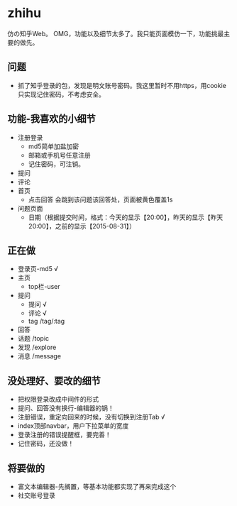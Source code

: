 # zhihu
仿の知乎Web。
OMG，功能以及细节太多了。我只能页面模仿一下，功能挑最主要的做先。

## 问题
* 抓了知乎登录的包，发现是明文账号密码。我这里暂时不用https，用cookie只实现记住密码，不考虑安全。

## 功能-我喜欢的小细节
* 注册登录
    * md5简单加盐加密
    * 邮箱或手机号任意注册
    * 记住密码，可注销。
* 提问
* 评论
* 首页
    * 点击回答 会跳到该问题该回答处，页面被黄色覆盖1s
* 问题页面
    * 日期（根据提交时间，格式：今天的显示【20:00】，昨天的显示【昨天20:00】，之前的显示【2015-08-31】）

## 正在做
* 登录页-md5 √
* 主页
    * top栏-user
* 提问
    * 提问 √
    * 评论 √
    * tag /tag/:tag
* 回答
* 话题 /topic
* 发现 /explore
* 消息 /message


## 没处理好、要改的细节
* 把权限登录改成中间件的形式
* 提问、回答没有换行-编辑器的锅！
* 注册错误，重定向回来的时候，没有切换到注册Tab √
* index顶部navbar，用户下拉菜单的宽度
* 登录注册的错误提醒框，要完善！
* 记住密码，还没做！


## 将要做的
* 富文本编辑器-先搁置，等基本功能都实现了再来完成这个
* 社交账号登录